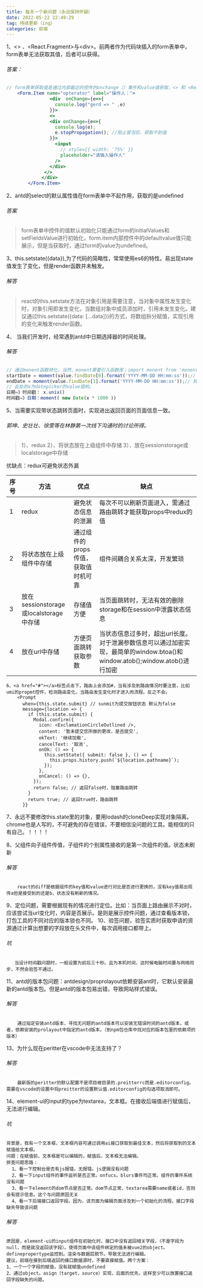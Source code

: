 ```yaml
---
title: 每天一个新问题（永远保持怀疑）
date: 2022-05-22 22:49:29
tag: 持续更新（ing）
categories: 前端
---
```

1、\<\> 、\<React.Fragment\>与\<div\>。前两者作为代码块插入的form表单中，form表单无法获取其值，后者可以获得。
    
######     答案：
```jsx
// form表单获取值是通过内部最近的控件的onchange（）事件和value值获取，<> 和 <React.Fragment>中是没有onchange（）和value事件的，所以form.item无法获取内部控件的值，（对children进行最近的控件的onchange的事件监听）。而div控件是有onchange事件的。（onchage事件是冒泡）
    <Form.Item name="opterator" label="操作人：">
                <div  onChange={e=>{
                  console.log("gerd => " ,e)
                }}>
                <>
                <div onChange={e=>{
                  console.log(e);
                  e.stopPropagation(); //阻止冒泡后，获取不到值
                }}>
                  <input
                    // style={{ width: '75%' }}
                    placeholder="请输入操作人"
                  />
                </div>
              </>
             </div>
        </Form.Item>
```
    
 
2、antd的select的默认属性值在form表单中不起作用，获取的是undefined
    
  ######     答案
  >form表单中控件的值默认初始化只能通过form的initialValues和setFieldsValue进行初始化，form.item内部控件中的defaultvalue值只能展示，但是当获取时，通过form的value为undefined。
>

3、this.setstate({data}),为了代码的简略性，常常使用es6的特性。易出现state值发生了变化，但是render函数并未触发。
    
######     解答
    
>react的this.setstate方法在对象引用是需要注意，当对象中属性发生变化时，对象引用即发生变化，当数组对象中成员添加时，引用未发生变化。建议通过this.setstate({data: [...data]})的方式，将数组拆分赋值，实现引用的变化来触发render函数。
>

4、 当我们开发时，经常遇到antd中日期选择器的时间处理。
    
######     解答
```js
// 通过monent函数转化，当然，monent需要引入函数库；import monent from 'monent';
startDate = moment(value.findDate[0].format('YYYY-MM-DD HH:mm:ss'));// 转化为开始日期
endDate = moment(value.findDate[1].format('YYYY-MM-DD HH:mm:ss'));// 转化为结束日期
// 此处的x为datepicker的value值哟。
日期=》时间戳： x.unix()
时间戳=》日期：moment( new Date(x * 1000 ))
```
    
5、当需要实现带状态跳转页面时，实现进出返回页面的页面信息一致。
    
###### 郭坤、史壮壮、徐雯等在林静第一次线下沟通时的讨论所得。
>1）、redux
>2）、将状态放在上级组件中存储 
>3）、放在sessionstorage或localstorage中存储
>

优缺点：redux可避免状态外漏
    

| 序号 | 方法 |优点  | 缺点 |
| --- | --- | --- | --- |
|1  | redux | 避免状态信息的泄漏 | 每次不可以刷新页面进入，需通过路由跳转才能获取props中redux的值 |
| 2 |将状态放在上级组件中存储  |  通过组件的props传值，获取值时机可靠|  组件间耦合关系太深，开发繁琐 |
| 3 |放在sessionstorage或localstorage中存储  |  存储值方便|当页面跳转时，无法有效的删除storage和在session中泄露状态信息  |
|4|放在url中存储 |方便页面跳转获取参数  |  当状态信息过多时，超出url长度。对于泄漏参数信息可以通过加密实现，最简单的window.btoa()和window.atob();window.atob()进行加密|

```
6、<a href="#"></a>标签点击下，路由上会添加#，当有涉及到路由情况时要注意，比如umi的propmt控件，检测路由变化，当路由发生变化时才进入肉流程。反之不会。
    <Prompt
      when={this.state.submit} // sunmit为提交按钮状态 默认为false
      message={location => {
        if (this.state.submit) {
          Modal.confirm({
            icon: <ExclamationCircleOutlined />,
            content: '暂未提交您所做的更改，是否提交',
            okText: '继续加载',
            cancelText: '取消',
            onOk: () => {
              this.setState({ submit: false }, () => {
                this.props.history.push(`${location.pathname}`);
              });
            },
            onCancel: () => {},
          });
          return false; // 返回false时，阻塞路由跳转
        }
        return true; // 返回true时，路由跳转
      }}
```
7、永远不要修改this.state里的对象，要用lodash的cloneDeep实现对象隔离。chrome也是人写的，不可避免的存在错误，不要相信没问题的工具。能相信的只有自己。！！！！
 
8、父组件向子组件传值，子组件的个别属性接收的是第一次组件的值。状态未刷新
######     解答
        react的diff是根据组件的key值和value进行对比是否进行更换的，没有key值易出现传a但是接受到的还是b，状态没有刷新的情况。
 9、定位问题，需要根据现有的情况进行定位。比如：当页面上路由展示不对时，应该尝试当url变化时，内容是否展示。是则是展示控件问题，通过查看版本锁，打包工具的不同对应的版本锁也不同。
 10、验签问题，验签实质时获取申请的资源通过计算出想要的字段放在头文件中，每次调用接口都带上。
######         坑
       当设计时间戳问题时，一般设置为前后三十秒。且为本机时间，这时候电脑时间要与网络同步，不然会验签不通过。
11、antd的版本包问题：antdesign/proprolayout依赖安装ant时，它默认安装最新的antd版本包。但是antd的版本包易出错，导致网站样式错误。
######         解答
        通过指定安装antd版本，寻找无问题的antd版本可以安装无错误时间的antd版本，或者，依赖安装的prolayout中指定的antd版本。（到npm包仓库中找对应的版本包里的依赖项的版本）
13、为什么现在peritter在vscode中无法支持了？
######          解答
        最新版的peritter的默认配置不是项目根目录的.preitterrc而是.editorconfig。需要在vscode的设置中将preitter的设置默认值.editorconfig的勾选项取消即可。
14、element-ui的input的type为textarea，文本框。在接收后端值进行赋值后，无法进行编辑。
###### 坑
    背景是，我有一个文本框，文本框内容可通过调用ai接口获取到最佳文本，然后将获取到的文本赋值给文本框。
    问题：在赋值前，文本框是可以编辑的，赋值后，文本框无法编辑。
    排查问题思路：
      1、看一下控制台是否有js报错。无报错。js逻辑没有问题
      2、看一下input组件的事件监听是否正常。onfucs。blurs事件均正常。组件的事件系统没有问题
      3、看一下element的dom节点是否正常。dom节点正常，textarea需要name或者id，否则会有提示信息。这个与问题原因无关
      4、看一下后端接口返回字段。因为，该页面为编辑页面涉及到一个初始化的流程。接口字段缺失导致该问题
###### 解答
    原因是，element-ui的input组件在初始化时，接口中没有返回相关字段，（不是字段为null，而是就没返回该字段）。使得页面中该组件绑定的值未被vue2的object。definepropertype监控到。渲染与数据层脱节。导致无法进行编辑。
    建议，前端在接到后端返回的接口数据源时，不要直接赋值。两个方案：
    1、一个一个字段的赋值，没有就赋值undefined
    2、通过object。asign（target，source）实现，后面的优先，这样至少可以放置接口返回字段缺失的问题。